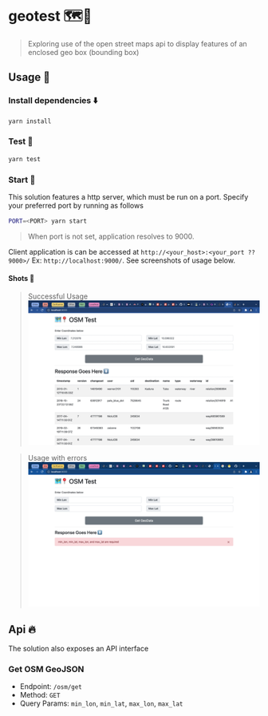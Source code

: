 # geotest 🗺📍
> Exploring use of the open street maps api to display features
> of an enclosed geo box (bounding box)

## Usage 🍷
### Install dependencies ⬇️
```bash
yarn install
```

### Test 🧪
```bash
yarn test
```

### Start 🚀
This solution features a http server, which must be run on a port.
Specify your preferred port by running as follows
```bash
PORT=<PORT> yarn start
```
> When port is not set, application resolves to 9000.

Client application is can be accessed at `http://<your_host>:<your_port ?? 9000>/`
Ex: `http://localhost:9000/`. See screenshots of usage below.

#### Shots 📸
> Successful Usage
![success](.shots/success.png)

> Usage with errors
![success](.shots/error.png)

## Api 🔥
The solution also exposes an API interface

### Get OSM GeoJSON
- Endpoint: `/osm/get`
- Method: `GET`
- Query Params: `min_lon`, `min_lat`, `max_lon`, `max_lat`
